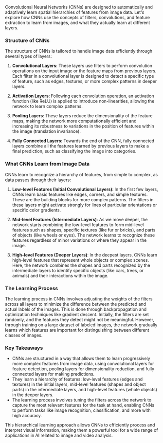 Convolutional Neural Networks (CNNs) are designed to automatically and adaptively learn spatial hierarchies of features from image data. Let's explore how CNNs use the concepts of filters, convolutions, and feature extraction to learn from images, and what they actually learn at different layers.

### Structure of CNNs

The structure of CNNs is tailored to handle image data efficiently through several types of layers:

1. **Convolutional Layers**: These layers use filters to perform convolution operations on the input image or the feature maps from previous layers. Each filter in a convolutional layer is designed to detect a specific type of feature, such as edges, textures, or more complex patterns in deeper layers.

2. **Activation Layers**: Following each convolution operation, an activation function (like ReLU) is applied to introduce non-linearities, allowing the network to learn complex patterns.

3. **Pooling Layers**: These layers reduce the dimensionality of the feature maps, making the network more computationally efficient and increasing its robustness to variations in the position of features within the image (translation invariance).

4. **Fully Connected Layers**: Towards the end of the CNN, fully connected layers combine all the features learned by previous layers to make a final prediction, such as classifying the image into categories.

### What CNNs Learn from Image Data

CNNs learn to recognize a hierarchy of features, from simple to complex, as data passes through their layers:

1. **Low-level Features (Initial Convolutional Layers)**: In the first few layers, CNNs learn basic features like edges, corners, and simple textures. These are the building blocks for more complex patterns. The filters in these layers might activate strongly for lines of particular orientations or specific color gradients.

2. **Mid-level Features (Intermediate Layers)**: As we move deeper, the network starts combining the low-level features to form mid-level features such as shapes, specific textures (like fur or bricks), and parts of objects (like wheels or eyes). The network learns to recognize these features regardless of minor variations or where they appear in the image.

3. **High-level Features (Deeper Layers)**: In the deepest layers, CNNs learn high-level features that represent whole objects or complex scenes. Here, the network combines the shapes and parts recognized by the intermediate layers to identify specific objects (like cars, trees, or animals) and their interactions within the image.

### The Learning Process

The learning process in CNNs involves adjusting the weights of the filters across all layers to minimize the difference between the predicted and actual labels of the images. This is done through backpropagation and optimization techniques like gradient descent. Initially, the filters are set randomly, and the features they detect might not be meaningful. However, through training on a large dataset of labeled images, the network gradually learns which features are important for distinguishing between different classes of images.

### Key Takeaways

- CNNs are structured in a way that allows them to learn progressively more complex features from image data, using convolutional layers for feature detection, pooling layers for dimensionality reduction, and fully connected layers for making predictions.
- They learn a hierarchy of features: low-level features (edges and textures) in the initial layers, mid-level features (shapes and object parts) in the intermediate layers, and high-level features (whole objects) in the deeper layers.
- The learning process involves tuning the filters across the network to capture the most relevant features for the task at hand, enabling CNNs to perform tasks like image recognition, classification, and more with high accuracy.

This hierarchical learning approach allows CNNs to efficiently process and interpret visual information, making them a powerful tool for a wide range of applications in AI related to image and video analysis.
